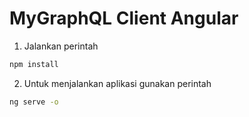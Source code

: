 # MyGraphQL Client Angular

1. Jalankan perintah

```sh
npm install
```

2. Untuk menjalankan aplikasi gunakan perintah

```sh
ng serve -o
```
